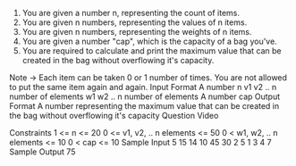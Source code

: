 1. You are given a number n, representing the count of items.
2. You are given n numbers, representing the values of n items.
3. You are given n numbers, representing the weights of n items.
4. You are given a number "cap", which is the capacity of a bag you've.
5. You are required to calculate and print the maximum value that can be created in the bag without
   overflowing it's capacity.

Note -> Each item can be taken 0 or 1 number of times. You are not allowed to put the same item
again and again.
Input Format
A number n
v1 v2 .. n number of elements
w1 w2 .. n number of elements
A number cap
Output Format
A number representing the maximum value that can be created in the bag without overflowing it's capacity
Question Video

Constraints
1 <= n <= 20
0 <= v1, v2, .. n elements <= 50
0 < w1, w2, .. n elements <= 10
0 < cap <= 10
Sample Input
5
15 14 10 45 30
2 5 1 3 4
7
Sample Output
75

